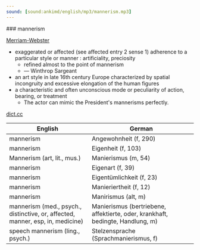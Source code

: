 ```yaml
---
sound: [sound:ankimd/english/mp3/mannerism.mp3]
---
```


\### mannerism

[Merriam-Webster](https://www.merriam-webster.com/dictionary/mannerism)

- exaggerated or affected (see affected entry 2 sense 1) adherence to a particular style or manner : artificiality, preciosity
    - refined almost to the point of mannerism
    - — Winthrop Sargeant
- an art style in late 16th century Europe characterized by spatial incongruity and excessive elongation of the human figures
- a characteristic and often unconscious mode or peculiarity of action, bearing, or treatment
    - The actor can mimic the President's mannerisms perfectly.

[dict.cc](https://www.dict.cc/mannerism)

| English        | German       |
| -------------- | ------------ |
| mannerism | Angewohnheit (f, 290) |
| mannerism | Eigenheit (f, 103) |
| Mannerism (art, lit., mus.) | Manierismus (m, 54) |
| mannerism | Eigenart (f, 39) |
| mannerism | Eigentümlichkeit (f, 23) |
| mannerism | Manieriertheit (f, 12) |
| mannerism | Manirismus (alt, m) |
| mannerism (med., psych., distinctive, or, affected, manner, esp, in, medicine) | Manierismus (bertriebene, affektierte, oder, krankhaft, bedingte, Handlung, m) |
| speech mannerism (ling., psych.) | Stelzensprache (Sprachmanierismus, f) |
